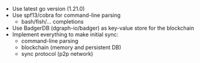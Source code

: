 - Use latest go version (1.21.0)
- Use spf13/cobra for command-line parsing
  - bash/fish/... completions
- Use BadgerDB (dgraph-io/badger) as key-value store for the blockchain
- Implement everything to make initial sync:
  - command-line parsing
  - blockchain (memory and persistent DB)
  - sync protocol (p2p network)
